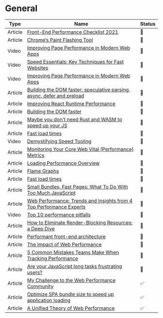 # General

| Type    | Name                                                                                                                                                                             | Status             |
| ------- | -------------------------------------------------------------------------------------------------------------------------------------------------------------------------------- | ------------------ |
| Article | [Front-End Performance Checklist 2021](https://www.smashingmagazine.com/2021/01/front-end-performance-2021-free-pdf-checklist/)                                                  | :bookmark_tabs:    |
| Article | [Chrome’s Paint Flashing Tool](https://engineering.entelo.com/chromes-paint-flashing-tool-b5c880849635)                                                                          | :bookmark_tabs:    |
| Video   | [Improving Page Performance in Modern Web Apps](https://www.youtube.com/watch?v=p_8oR9GFRvQ)                                                                                     | :bookmark_tabs:    |
| Video   | [Speed Essentials: Key Techniques for Fast Websites](https://www.youtube.com/watch?v=reztLS3vomE)                                                                                | :movie_camera:     |
| Video   | [Improving Page Performance in Modern Web Apps](https://vimeo.com/254858694)                                                                                                     | :bookmark_tabs:    |
| Article | [Building the DOM faster: speculative parsing, async, defer and preload](https://hacks.mozilla.org/2017/09/building-the-dom-faster-speculative-parsing-async-defer-and-preload/) | :bookmark_tabs:    |
| Article | [Improving React Runtime Performance](https://medium.com/quintoandar-tech-blog/improving-react-runtime-performance-dec0a5a4ffda)                                                 | :bookmark_tabs:    |
| Article | [Building the DOM faster](https://hacks.mozilla.org/2017/09/building-the-dom-faster-speculative-parsing-async-defer-and-preload/)                                                | :bookmark_tabs:    |
| Article | [Maybe you don't need Rust and WASM to speed up your JS](https://mrale.ph/blog/2018/02/03/maybe-you-dont-need-rust-to-speed-up-your-js.html)                                     | :bookmark_tabs:    |
| Article | [Fast load times](https://web.dev/fast/)                                                                                                                                         | :bookmark_tabs:    |
| Video   | [Demystifying Speed Tooling](https://www.youtube.com/watch?v=mLjxXPHuIJo)                                                                                                        | :movie_camera:     |
| Article | [Monitoring Your Core Web Vital (Performance) Metrics](https://requestmetrics.com/web-performance/monitoring-core-web-vital)                                                     | :bookmark_tabs:    |
| Article | [Loading Performance Overview](https://developers.google.com/web/fundamentals/performance/get-started)                                                                           | :bookmark_tabs:    |
| Article | [Flame Graphs](https://www.brendangregg.com/flamegraphs.html)                                                                                                                    | :bookmark_tabs:    |
| Article | [Fast load times](https://web.dev/fast/)                                                                                                                                         | :bookmark_tabs:    |
| Article | [Small Bundles, Fast Pages: What To Do With Too Much JavaScript](https://calibreapp.com/blog/bundle-size-optimization)                                                           | :bookmark_tabs:    |
| Article | [Web Performance: Trends and Insights from 4 Top Performance Experts](https://cloudinary.com/products/media_optimizer/web-performance-guide)                                     | :bookmark_tabs:    |
| Video   | [Top 10 performance pitfalls](https://www.youtube.com/watch?v=Lh9q3h2khlc)                                                                                                       | :movie_camera:     |
| Article | [How to Eliminate Render-Blocking Resources: a Deep Dive](https://sia.codes/posts/render-blocking-resources/)                                                                    | :bookmark_tabs:    |
| Article | [Performant front-end architecture](https://www.debugbear.com/blog/performant-front-end-architecture)                                                                            | :bookmark_tabs:    |
| Article | [The Impact of Web Performance](https://simplified.dev/performance/impact-of-web-performance)                                                                                    | :bookmark_tabs:    |
| Article | [5 Common Mistakes Teams Make When Tracking Performance](https://calibreapp.com/blog/common-mistakes-in-tracking-speed)                                                          | :bookmark_tabs:    |
| Article | [Are your JavaScript long tasks frustrating users?](https://www.speedcurve.com/blog/javascript-long-tasks/)                                                                      | :bookmark_tabs:    |
| Article | [My Challenge to the Web Performance Community](https://philipwalton.com/articles/my-challenge-to-the-web-performance-community/)                                                | :white_check_mark: |
| Article | [Optimize SPA bundle size to speed up application loading](https://medium.com/miro-engineering/optimize-spa-bundle-size-to-speed-up-application-loading-c988cef57257)            | :white_check_mark: |
| Article | [A Unified Theory of Web Performance](https://calendar.perfplanet.com/2021/a-unified-theory-of-web-performance/)                                                                 | :white_check_mark: |
